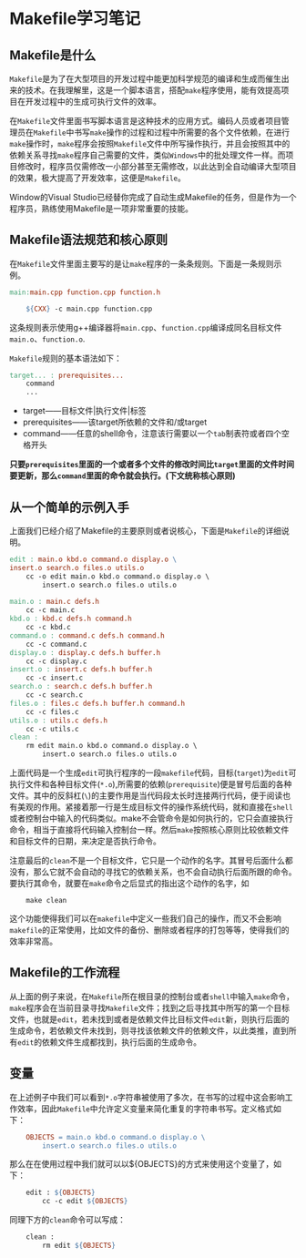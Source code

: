 # Makefile学习笔记
## Makefile是什么
`Makefile`是为了在大型项目的开发过程中能更加科学规范的编译和生成而催生出来的技术。在我理解里，这是一个脚本语言，搭配`make`程序使用，能有效提高项目在开发过程中的生成可执行文件的效率。

在`Makefile`文件里面书写脚本语言是这种技术的应用方式。编码人员或者项目管理员在`Makefile`中书写`make`操作的过程和过程中所需要的各个文件依赖，在进行`make`操作时，`make`程序会按照`Makefile`文件中所写操作执行，并且会按照其中的依赖关系寻找`make`程序自己需要的文件，类似`Windows`中的批处理文件一样。而项目修改时，程序员仅需修改一小部分甚至无需修改，以此达到全自动编译大型项目的效果，极大提高了开发效率，这便是`Makefile`。

Window的Visual Studio已经替你完成了自动生成Makefile的任务，但是作为一个程序员，熟练使用Makefile是一项非常重要的技能。

## Makefile语法规范和核心原则

在`Makefile`文件里面主要写的是让`make`程序的一条条规则。下面是一条规则示例。

```makefile
main:main.cpp function.cpp function.h

    ${CXX} -c main.cpp function.cpp
```

这条规则表示使用g++编译器将`main.cpp`、`function.cpp`编译成同名目标文件`main.o`、`function.o`.

`Makefile`规则的基本语法如下：

```makefile
target... : prerequisites...
    command
    ...
```

- target——目标文件|执行文件|标签
- prerequisites——该target所依赖的文件和/或target
- command——任意的shell命令，注意该行需要以一个`tab`制表符或者四个空格开头

**只要`prerequisites`里面的一个或者多个文件的修改时间比`target`里面的文件时间要更新，那么`command`里面的命令就会执行。(下文统称核心原则)**
## 从一个简单的示例入手

上面我们已经介绍了Makefile的主要原则或者说核心，下面是`Makefile`的详细说明。

```makefile
edit : main.o kbd.o command.o display.o \
insert.o search.o files.o utils.o
    cc -o edit main.o kbd.o command.o display.o \
        insert.o search.o files.o utils.o
 
main.o : main.c defs.h
    cc -c main.c
kbd.o : kbd.c defs.h command.h
    cc -c kbd.c
command.o : command.c defs.h command.h
    cc -c command.c
display.o : display.c defs.h buffer.h
    cc -c display.c
insert.o : insert.c defs.h buffer.h
    cc -c insert.c
search.o : search.c defs.h buffer.h
    cc -c search.c
files.o : files.c defs.h buffer.h command.h
    cc -c files.c
utils.o : utils.c defs.h
    cc -c utils.c
clean :
    rm edit main.o kbd.o command.o display.o \
        insert.o search.o files.o utils.o
```

上面代码是一个生成`edit`可执行程序的一段`makefile`代码，目标(`target`)为`edit`可执行文件和各种目标文件(`*.o`),所需要的依赖(`prerequisite`)便是冒号后面的各种文件。其中的反斜杠(`\`)的主要作用是当代码段太长时连接两行代码，便于阅读也有美观的作用。紧接着那一行是生成目标文件的操作系统代码，就和直接在`shell`或者控制台中输入的代码类似。make不会管命令是如何执行的，它只会直接执行命令，相当于直接将代码输入控制台一样。然后`make`按照核心原则比较依赖文件和目标文件的日期，来决定是否执行命令。

注意最后的`clean`不是一个目标文件，它只是一个动作的名字。其冒号后面什么都没有，那么它就不会自动的寻找它的依赖关系，也不会自动执行后面所跟的命令。要执行其命令，就要在`make`命令之后显式的指出这个动作的名字，如
```shell
    make clean
```
这个功能使得我们可以在`makefile`中定义一些我们自己的操作，而又不会影响`makefile`的正常使用，比如文件的备份、删除或者程序的打包等等，使得我们的效率非常高。

## Makefile的工作流程

从上面的例子来说，在`Makefile`所在根目录的控制台或者`shell`中输入`make`命令，`make`程序会在当前目录寻找`Makefile`文件；找到之后寻找其中所写的第一个目标文件，也就是`edit`，若未找到或者是依赖文件比目标文件`edit`新，则执行后面的生成命令，若依赖文件未找到，则寻找该依赖文件的依赖文件，以此类推，直到所有`edit`的依赖文件生成都找到，执行后面的生成命令。

## 变量

在上述例子中我们可以看到`*.o`字符串被使用了多次，在书写的过程中这会影响工作效率，因此`Makefile`中允许定义变量来简化重复的字符串书写。定义格式如下：

```makefile
    OBJECTS = main.o kbd.o command.o display.o \
        insert.o search.o files.o utils.o
```

那么在在使用过程中我们就可以以${OBJECTS}的方式来使用这个变量了，如下：

```makefile
    edit : ${OBJECTS}
        cc -c edit ${OBJECTS}
```

同理下方的`clean`命令可以写成：
```makefile
    clean :
        rm edit ${OBJECTS}
```